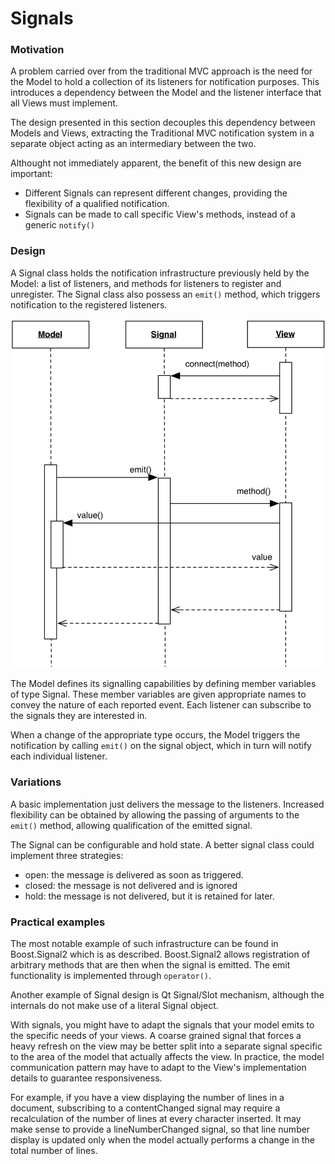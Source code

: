 # Signals

### Motivation

A problem carried over from the traditional MVC approach is 
the need for the Model to hold a collection of its listeners
for notification purposes. This introduces a dependency between
the Model and the listener interface that all Views must 
implement.

The design presented in this section decouples this dependency
between Models and Views, extracting the Traditional MVC 
notification system in a separate object acting as an intermediary 
between the two. 

Althought not immediately apparent, the benefit of this new 
design are important: 

- Different Signals can represent different changes, providing the
  flexibility of a qualified notification.
- Signals can be made to call specific View's methods, instead of a
  generic `notify()`

### Design

A Signal class holds the notification infrastructure previously held by the Model:
a list of listeners, and methods for listeners to register and unregister. 
The Signal class also possess an ``emit()`` method, which triggers notification
to the registered listeners.

<p align="center">
    <img src="images/signal/signal.png" />
</p>
The Model defines its signalling capabilities by defining member variables
of type Signal. These member variables are given appropriate names to convey
the nature of each reported event. Each listener can subscribe to the signals
they are interested in.

When a change of the appropriate type occurs, the Model triggers the
notification by calling ``emit()`` on the signal object, which in turn
will notify each individual listener.

### Variations

A basic implementation just delivers the message to the listeners.
Increased flexibility can be obtained by allowing the passing of arguments
to the ``emit()`` method, allowing qualification of the emitted signal.

The Signal can be configurable and hold state. 
A better signal class could implement three strategies:

- open: the message is delivered as soon as triggered.
- closed: the message is not delivered and is ignored
- hold: the message is not delivered, but it is retained for later. 


### Practical examples

The most notable example of such infrastructure can be found in Boost.Signal2
which is as described. Boost.Signal2 allows registration of arbitrary methods
that are then when the signal is emitted. The emit functionality is implemented
through ``operator()``.

Another example of Signal design is Qt Signal/Slot mechanism, although the internals
do not make use of a literal Signal object.




With signals, you might have to adapt the signals that your model emits
to the specific needs of your views. 
A coarse grained signal that forces
a heavy refresh on the view may be better split into a separate signal
specific to the area of the model that actually affects the view. In 
practice, the model communication pattern may have to adapt to the View's
implementation details to guarantee responsiveness.

For example, if you have a view displaying the number of lines in a document,
subscribing to a contentChanged signal may require a recalculation of the number
of lines at every character inserted. It may make sense to provide a lineNumberChanged
signal, so that line number display is updated only when the model actually
performs a change in the total number of lines.

